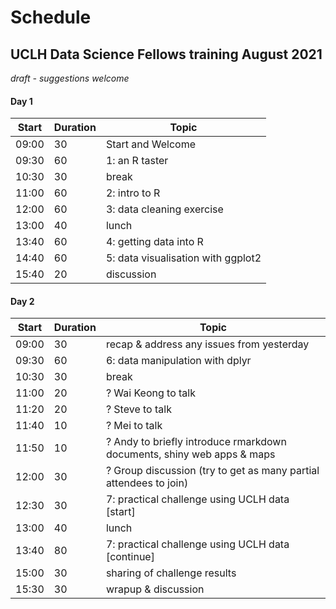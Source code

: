 # Schedule

## UCLH Data Science Fellows training August 2021

*draft - suggestions welcome*

#### Day 1

Start | Duration | Topic
 ---  | ---      | ---------
09:00 | 30       |   Start and Welcome
09:30 | 60       |   1: an R taster
10:30 | 30       |   break
11:00 | 60       |   2: intro to R
12:00 | 60       |   3: data cleaning exercise
13:00 | 40       |   lunch
13:40 | 60       |   4: getting data into R
14:40 | 60       |   5: data visualisation with ggplot2
15:40 | 20       |   discussion


#### Day 2
Start | Duration | Topic
 ---  | ---      | ---------
09:00 | 30       |   recap & address any issues from yesterday
09:30 | 60       |   6: data manipulation with dplyr
10:30 | 30       |   break
11:00 | 20       |   ? Wai Keong to talk
11:20 | 20       |   ? Steve to talk
11:40 | 10       |   ? Mei to talk
11:50 | 10       |   ? Andy to briefly introduce rmarkdown documents, shiny web apps & maps
12:00 | 30       |   ? Group discussion (try to get as many partial attendees to join)
12:30 | 30       |   7: practical challenge using UCLH data [start]
13:00 | 40       |   lunch
13:40 | 80       |   7: practical challenge using UCLH data [continue]
15:00 | 30       |   sharing of challenge results
15:30 | 30       |   wrapup & discussion


